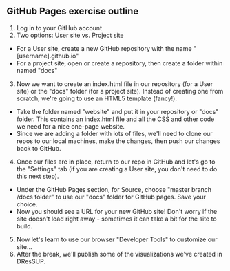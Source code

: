 ## GitHub Pages exercise outline

1. Log in to your GitHub account
2. Two options: User site vs. Project site
  * For a User site, create a new GitHub repository with the name "[username].github.io"
  * For a project site, open or create a repository, then create a folder within named "docs"
3. Now we want to create an index.html file in our repository (for a User site) or the "docs" folder (for a project site). Instead of creating one from scratch, we're going to use an HTML5 template (fancy!).
  * Take the folder named "website" and put it in your repository or "docs" folder. This contains an index.html file and all the CSS and other code we need for a nice one-page website. 
  * Since we are adding a folder with lots of files, we'll need to clone our repos to our local machines, make the changes, then push our changes back to GitHub.
4. Once our files are in place, return to our repo in GitHub and let's go to the "Settings" tab (if you are creating a User site, you don't need to do this next step).
  * Under the GitHub Pages section, for Source, choose "master branch /docs folder" to use our "docs" folder for GitHub pages. Save your choice.
  * Now you should see a URL for your new GitHub site! Don't worry if the site doesn't load right away - sometimes it can take a bit for the site to build.
5. Now let's learn to use our browser "Developer Tools" to customize our site...
6. After the break, we'll publish some of the visualizations we've created in DResSUP.
